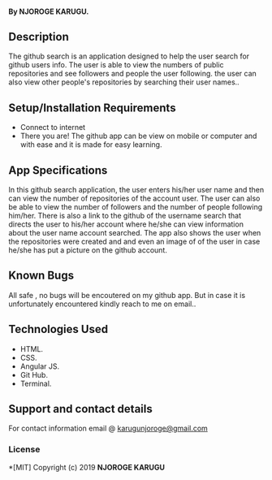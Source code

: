 #### By **NJOROGE KARUGU.**
## Description
The github search is an application designed to help the user search for github users info. The user is able to view the numbers of  public repositories and see followers and people the user following. the user can also view other people's repositories by searching their user names..
## Setup/Installation Requirements

* Connect to internet
* There you are!
The github app can be view on mobile or computer and with ease and it is made for easy learning.
## App Specifications
In this github search application, the user enters his/her user name and then can view the number of repositories of the account user. The user can also be able to view the number of followers and the number of people following him/her. There is also a link to the github of the username search that directs the user to his/her account where he/she can view information about the user name account searched.
The app also shows the user when the repositories were created and and even an image of of the user in case he/she has put a picture on the github account.
## Known Bugs
All safe , no bugs will be encoutered on my github app. But in case it is unfortunately encountered kindly reach to me on email..
## Technologies Used
* HTML.
* CSS.
* Angular JS.
* Git Hub.
* Terminal.
## Support and contact details
For contact information email @ karugunjoroge@gmail.com
### License
*[MIT]
Copyright (c) 2019 **NJOROGE KARUGU**
